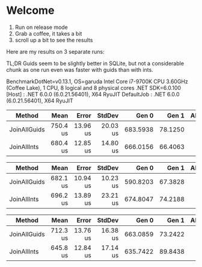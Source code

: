 
# Welcome

1. Run on release mode 
2. Grab a coffee, it takes a bit
3. scroll up a bit to see the results

Here are my results on 3 separate runs:

TL;DR Guids seem to be slightly better in SQLite, 
but not a considerable chunk as one run even was 
faster with guids than with ints.

BenchmarkDotNet=v0.13.1, OS=garuda
Intel Core i7-9700K CPU 3.60GHz (Coffee Lake), 1 CPU, 8 logical and 8 physical cores
.NET SDK=6.0.100
[Host]     : .NET 6.0.0 (6.0.21.56401), X64 RyuJIT
DefaultJob : .NET 6.0.0 (6.0.21.56401), X64 RyuJIT


|       Method |     Mean |    Error |   StdDev |    Gen 0 |   Gen 1 | Allocated |
|------------- |---------:|---------:|---------:|---------:|--------:|----------:|
| JoinAllGuids | 750.4 us | 13.96 us | 20.03 us | 683.5938 | 78.1250 |      4 MB |
|  JoinAllInts | 680.4 us | 12.85 us | 14.80 us | 666.0156 | 66.4063 |      4 MB |

|       Method |     Mean |    Error |   StdDev |    Gen 0 |   Gen 1 | Allocated |
|------------- |---------:|---------:|---------:|---------:|--------:|----------:|
| JoinAllGuids | 682.1 us | 10.94 us | 10.23 us | 590.8203 | 67.3828 |      4 MB |
|  JoinAllInts | 696.2 us | 13.89 us | 23.21 us | 674.8047 | 74.2188 |      4 MB |

|       Method |     Mean |    Error |   StdDev |    Gen 0 |   Gen 1 | Allocated |
|------------- |---------:|---------:|---------:|---------:|--------:|----------:|
| JoinAllGuids | 712.3 us | 13.76 us | 16.38 us | 663.0859 | 73.2422 |      4 MB |
|  JoinAllInts | 645.8 us | 12.84 us | 17.14 us | 635.7422 | 89.8438 |      4 MB |